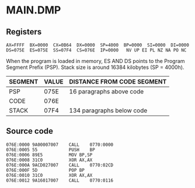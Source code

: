 # MAIN.DMP

## Registers
```
AX=FFFF  BX=0000  CX=0B64  DX=0000  SP=4000  BP=0000  SI=0000  DI=0000  
DS=075E  ES=075E  SS=07F4  CS=076E  IP=0000   NV UP EI PL NZ NA PO NC 
```

When the program is loaded in memory, ES AND DS points to the Program Segment Prefix (PSP). Stack size is around 16384 kilobytes (SP = 4000h).

|SEGMENT|VALUE|DISTANCE FROM CODE SEGMENT|
|-------|-----|--------------------------|
|PSP    |075E | 16 paragraphs above code |
|CODE   |076E |                          |
|STACK  |07F4 | 134 paragraphs below code|

## Source code
```
076E:0000 9A00007007    CALL	0770:0000                          
076E:0005 55            PUSH	BP                                 
076E:0006 89E5          MOV	BP,SP                              
076E:0008 31C0          XOR	AX,AX                              
076E:000A 9ACD027007    CALL	0770:02CD                          
076E:000F 5D            POP	BP                                 
076E:0010 31C0          XOR	AX,AX                              
076E:0012 9A16017007    CALL	0770:0116                          
```
